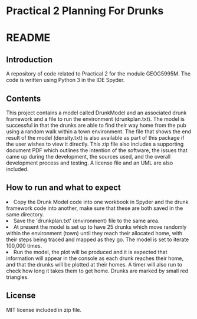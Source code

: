 # Practical 2 Planning For Drunks

<h1> README </h1>

<h2> Introduction </h2>
A repository of code related to Practical 2 for the module GEOG5995M. The code is written using Python 3 in the IDE Spyder. 
 
<h2> Contents </h2>

<p>This project contains a model called DrunkModel and an associated drunk framework and a file to run the environment (drunkplan.txt). The model is successful in that the drunks are able to find their way home from the pub using a random walk within a town environment. The file that shows the end result of the model (density.txt) is also available as part of this package if the user wishes to view it directly. This zip file also includes a supporting document PDF which outlines the intention of the software, the issues that came up during the development, the sources used, and the overall development process and testing. A license file and an UML are also included. </p>

<h2> How to run and what to expect </h2>
<li> Copy the Drunk Model code into one workbook in Spyder and the drunk framework code into another, make sure that these are both saved in the same directory. </li>
<li> Save the 'drunkplan.txt' (environment) file to the same area. </li>
<li> At present the model is set up to have 25 drunks which move randomly within the environment (town) until they reach their allocated home, with their steps being traced and mapped as they go. The model is set to iterate 100,000 times. </li>
<li> Run the model, the plot will be produced and it is expected that information will appear in the console as each drunk reaches their home, and that the drunks will be plotted at their homes. A timer will also run to check how long it takes them to get home. Drunks are marked by small red triangles. </li>

<h2> License </h2>
MIT license included in zip file.

